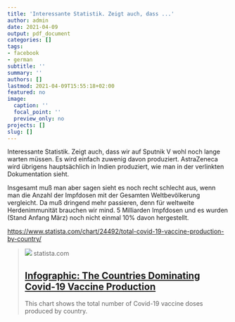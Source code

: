 ```yaml
---
title: 'Interessante Statistik. Zeigt auch, dass ...'
author: admin
date: 2021-04-09
output: pdf_document
categories: []
tags:
- facebook
- german
subtitle: ''
summary: ''
authors: []
lastmod: 2021-04-09T15:55:18+02:00
featured: no
image:
  caption: ''
  focal_point: ''
  preview_only: no
projects: []
slug: []
---
```

Interessante Statistik. Zeigt auch, dass wir auf Sputnik V wohl noch lange warten müssen. Es wird einfach zuwenig davon produziert. AstraZeneca wird übrigens hauptsächlich in Indien produziert, wie man in der verlinkten Dokumentation sieht. 

Insgesamt muß man aber sagen sieht es noch recht schlecht aus, wenn man die Anzahl der Impfdosen mit der Gesamten Weltbevölkerung vergleicht. Da muß dringend mehr passieren, denn für weltweite Herdenimmunität brauchen wir mind. 5 Milliarden Impfdosen und es wurden (Stand Anfang März) noch nicht einmal 10% davon hergestellt. 

https://www.statista.com/chart/24492/total-covid-19-vaccine-production-by-country/
> [![](http://cdn.statcdn.com/Infographic/images/normal/24492.jpeg)](https://www.statista.com/chart/24492/total-covid-19-vaccine-production-by-country/)
> statista.com
> ## [Infographic: The Countries Dominating Covid-19 Vaccine Production](https://www.statista.com/chart/24492/total-covid-19-vaccine-production-by-country/)
>
>This chart shows the total number of Covid-19 vaccine doses produced by country.


